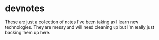 # devnotes

These are just a collection of notes I've been taking as I learn new technologies. They are messy and will need cleaning up but I'm really just backing them up here.
